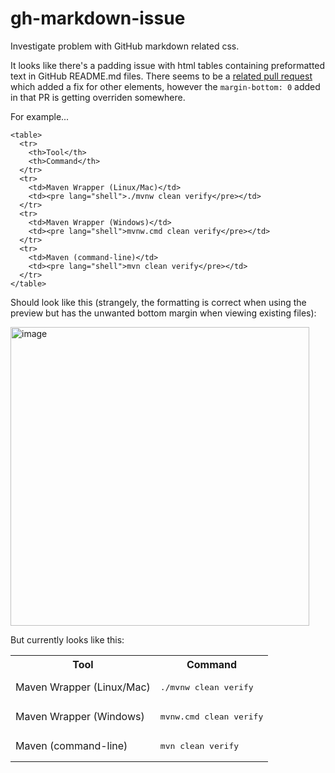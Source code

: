 # gh-markdown-issue

Investigate problem with GitHub markdown related css.

It looks like there's a padding issue with html tables containing preformatted text in GitHub README.md files. There seems to be a [related pull request](https://github.com/primer/css/pull/2365) which added a fix for other elements, however the `margin-bottom: 0` added in that PR is getting overriden somewhere.

For example...

```
<table>
  <tr>
    <th>Tool</th>
    <th>Command</th>
  </tr>
  <tr>
    <td>Maven Wrapper (Linux/Mac)</td>
    <td><pre lang="shell">./mvnw clean verify</pre></td>
  </tr>
  <tr>
    <td>Maven Wrapper (Windows)</td>
    <td><pre lang="shell">mvnw.cmd clean verify</pre></td>
  </tr>
  <tr>
    <td>Maven (command-line)</td>
    <td><pre lang="shell">mvn clean verify</pre></td>
  </tr>
</table>
```

Should look like this (strangely, the formatting is correct when using the preview but has the unwanted bottom margin when viewing existing files):

<img width="478" alt="image" src="https://github.com/user-attachments/assets/97cfc012-3709-451a-81cf-c9416e5b6871" />

But currently looks like this:

<table>
  <tr>
    <th>Tool</th>
    <th>Command</th>
  </tr>
  <tr>
    <td>Maven Wrapper (Linux/Mac)</td>
    <td><pre lang="shell">./mvnw clean verify</pre></td>
  </tr>
  <tr>
    <td>Maven Wrapper (Windows)</td>
    <td><pre lang="shell">mvnw.cmd clean verify</pre></td>
  </tr>
  <tr>
    <td>Maven (command-line)</td>
    <td><pre lang="shell">mvn clean verify</pre></td>
  </tr>
</table>
